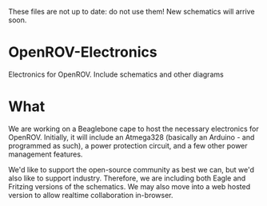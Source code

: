 These files are not up to date: do not use them!
New schematics will arrive soon.

OpenROV-Electronics
===================

Electronics for OpenROV.  Include schematics and other diagrams

What
====

We are working on a Beaglebone cape to host the necessary electronics for OpenROV.  Initially, it will include an Atmega328 (basically an Arduino - and programmed as such), a power protection circuit, and a few other power management features.

We'd like to support the open-source community as best we can, but we'd also like to support industry.  Therefore, we are including both Eagle and Fritzing versions of the schematics.  We may also move into a web hosted version to allow realtime collaboration in-browser.



